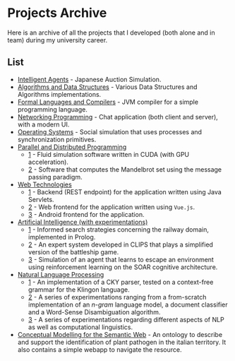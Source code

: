 # Projects Archive

Here is an archive of all the projects that I developed (both alone and in team)
during my university career.

## List

* [Intelligent Agents](AgInt) - Japanese Auction Simulation.
* [Algorithms and Data Structures](ASD) - Various Data Structures and Algorithms
  implementations.
* [Formal Languages and Compilers](LFT) - JVM compiler for a simple programming
  language.
* [Networking Programming](ProgIII) - Chat application (both client and server),
  with a modern UI.
* [Operating Systems](SO) - Social simulation that uses processes and
  synchronization primitives.
* [Parallel and Distributed Programming](SCPD)
    * [1](SCPD/Fluid%20Solver) - Fluid simulation software written in CUDA (with
      GPU acceleration).
    * [2](SCPD/Mandelbrot) - Software that computes the Mandelbrot set using the
      message passing paradigm.
* [Web Technologies](TWEB)
    * [1](TWEB/Backend) - Backend (REST endpoint) for the application written using Java
      Servlets.
    * [2](TWEB/Frontend%20Web) - Web frontend for the application written using `Vue.js`.
    * [3](TWEB/Frontend%20Android) - Android frontend for the application.
* [Artificial Intelligence (with experimentations)](IALAB)
    * [1](IALAB/Prolog) - Informed search strategies concerning the railway
      domain, implemented in Prolog.
    * [2](IALAB/CLIPS) - An expert system developed in CLIPS that plays a
      simplified version of the battleship game.
    * [3](IALAB/SOAR) - Simulation of an agent that learns to escape an
      environment using reinforcement learning on the SOAR cognitive
      architecture. 
* [Natural Language Processing](TLN)
    * [1](TLN/Part%201) - An implementation of a CKY parser, tested on a
      context-free grammar for the Klingon language.
    * [2](TLN/Part%202) - A series of experimentations ranging from a
      from-scratch implementation of an *n-gram* language model, a document
      classifier and a Word-Sense Disambiguation algorithm.
    * [3](TLN/Part%203) - A series of experimentations regarding different
      aspects of NLP as well as computational linguistics. 
* [Conceptual Modelling for the Semantic Web](ModSem) - An ontology to describe
  and support the identification of plant pathogen in the italian territory. It
  also contains a simple webapp to navigate the resource.


